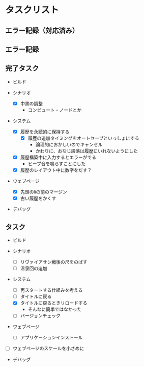 # タスクリスト

## エラー記録（対応済み）

## エラー記録

## 完了タスク

- ビルド

- シナリオ
  - [x] 中黒の調整
    - コンピュート・ノードとか

- システム
  - [x] 履歴を永続的に保持する
    - [x] 履歴の追加タイミングをオートセーブといっしょにする
      - 論理的におかしいのでキャンセル
      - かわりに、おなじ段落は履歴にいれないようにした
  - [x] 履歴構築中に入力するとエラーがでる
    - ビープ音を鳴らすことにした
  - [x] 履歴のレイアウト中に数字をだす？

- ウェブページ
  - [x] 先頭のliの前のマージン
  - [x] 古い履歴をかくす

- デバッグ

## タスク

- ビルド

- シナリオ
  - [ ] リヴァイアサン戦後の尺をのばす
  - [ ] 温泉回の追加

- システム
  - [ ] 再スタートする仕組みを考える
  - [ ] タイトルに戻る
  - [x] タイトルに戻るときリロードする
    - そんなに簡単ではなかった
  - [ ] バージョンチェック

- ウェブページ
  - [ ] アプリケーションインストール
- [ ] ウェブページのスケールを小さめに

- デバッグ

